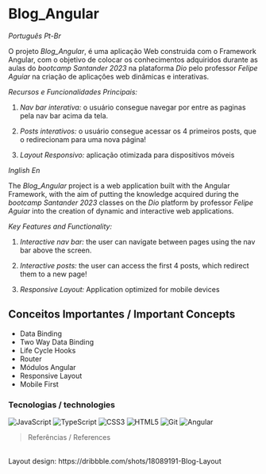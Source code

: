 # Blog_Angular

_Português Pt-Br_

O projeto *_Blog_Angular_*, é uma aplicação Web construida com o Framework Angular, com o objetivo de colocar os conhecimentos adquiridos durante as aulas do _bootcamp Santander 2023_ na plataforma _Dio_ pelo professor _Felipe Aguiar_ na criação de aplicaçôes web dinâmicas e interativas.

*Recursos e Funcionalidades Principais:*

1. *Nav bar interativa:* o usuário consegue navegar por entre as paginas pela nav bar acima da tela.

2. *Posts interativos:* o usuário consegue acessar os 4 primeiros posts, que o redirecionam para uma nova página!

3. *Layout Responsivo:* aplicação otimizada para dispositivos móveis


_Inglish En_

The *_Blog_Angular_* project is a web application built with the Angular Framework, with the aim of putting the knowledge acquired during the _bootcamp Santander 2023_ classes on the _Dio_ platform by professor _Felipe Aguiar_ into the creation of dynamic and interactive web applications.


*Key Features and Functionality:*

1. *Interactive nav bar:* the user can navigate between pages using the nav bar above the screen.

2. *Interactive posts:* the user can access the first 4 posts, which redirect them to a new page!

3. *Responsive Layout:* Application optimized for mobile devices

## Conceitos Importantes / Important Concepts

- Data Binding
- Two Way Data Binding
- Life Cycle Hooks
- Router
- Módulos Angular
- Responsive Layout
- Mobile First

### Tecnologias / technologies

![JavaScript](https://img.shields.io/badge/JavaScript-000?style=for-the-badge&logo=javascript)
![TypeScript](https://img.shields.io/badge/Typescript-000?style=for-the-badge&logo=typescript)
![CSS3](https://img.shields.io/badge/CSS3-000?style=for-the-badge&logo=css3&logoColor=264CE4)
![HTML5](https://img.shields.io/badge/HTML5-000?style=for-the-badge&logo=html5)
![Git](https://img.shields.io/badge/Git-000?style=for-the-badge&logo=git)
![Angular](https://img.shields.io/badge/angular-000.svg?style=for-the-badge&logo=angular&logoColor=red)

> Referências / References
<br>
Layout design: https://dribbble.com/shots/18089191-Blog-Layout